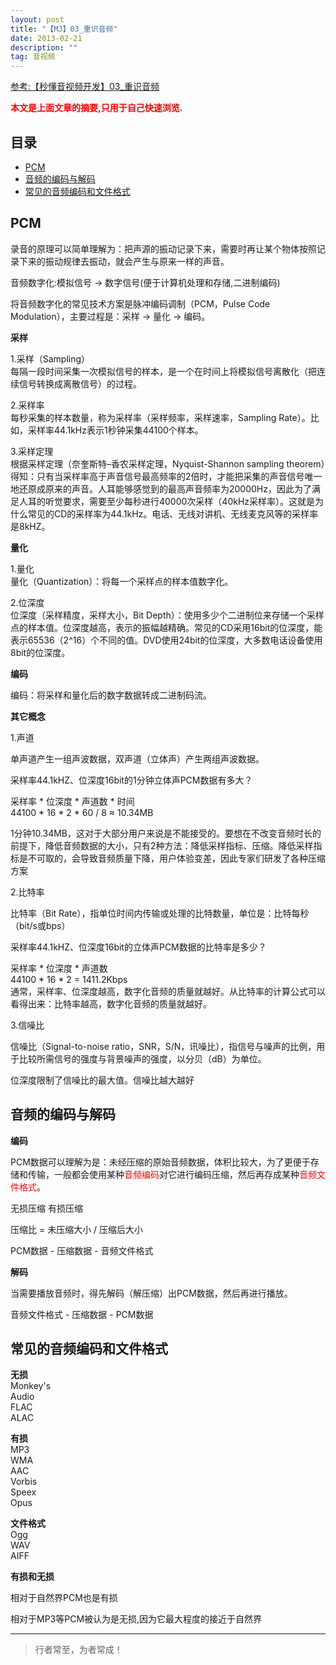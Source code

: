 ```yaml
---
layout: post
title: "【MJ】03_重识音频"
date: 2013-02-21
description: ""
tag: 音视频
---
```



[参考:【秒懂音视频开发】03_重识音频](https://www.cnblogs.com/mjios/p/14466420.html)

<span style="font-weight:bold;color:red;">本文是上面文章的摘要,只用于自己快速浏览.</span>


## 目录

* [PCM](#content1)
* [音频的编码与解码](#content2)
* [常见的音频编码和文件格式](#content3)




<!-- ************************************************ -->
## <a id="content1"></a>PCM

录音的原理可以简单理解为：把声源的振动记录下来，需要时再让某个物体按照记录下来的振动规律去振动，就会产生与原来一样的声音。

音频数字化:模拟信号 -> 数字信号(便于计算机处理和存储,二进制编码)

将音频数字化的常见技术方案是脉冲编码调制（PCM，Pulse Code Modulation），主要过程是：采样 → 量化 → 编码。


**采样**

1.采样（Sampling）    
每隔一段时间采集一次模拟信号的样本，是一个在时间上将模拟信号离散化（把连续信号转换成离散信号）的过程。


2.采样率    
每秒采集的样本数量，称为采样率（采样频率，采样速率，Sampling Rate）。比如，采样率44.1kHz表示1秒钟采集44100个样本。

3.采样定理    
根据采样定理（奈奎斯特–香农采样定理，Nyquist-Shannon sampling theorem）得知：只有当采样率高于声音信号最高频率的2倍时，才能把采集的声音信号唯一地还原成原来的声音。人耳能够感觉到的最高声音频率为20000Hz，因此为了满足人耳的听觉要求，需要至少每秒进行40000次采样（40kHz采样率）。这就是为什么常见的CD的采样率为44.1kHz。电话、无线对讲机、无线麦克风等的采样率是8kHZ。


**量化**

1.量化    
量化（Quantization）：将每一个采样点的样本值数字化。

2.位深度    
位深度（采样精度，采样大小，Bit Depth）：使用多少个二进制位来存储一个采样点的样本值。位深度越高，表示的振幅越精确。常见的CD采用16bit的位深度，能表示65536（2^16）个不同的值。DVD使用24bit的位深度，大多数电话设备使用8bit的位深度。


**编码**

编码：将采样和量化后的数字数据转成二进制码流。


**其它概念**

1.声道

单声道产生一组声波数据，双声道（立体声）产生两组声波数据。

采样率44.1kHZ、位深度16bit的1分钟立体声PCM数据有多大？

采样率 * 位深度 * 声道数 * 时间    
44100 * 16 * 2 * 60 / 8 ≈ 10.34MB    

1分钟10.34MB，这对于大部分用户来说是不能接受的。要想在不改变音频时长的前提下，降低音频数据的大小，只有2种方法：降低采样指标、压缩。降低采样指标是不可取的，会导致音频质量下降，用户体验变差，因此专家们研发了各种压缩方案

2.比特率    

比特率（Bit Rate），指单位时间内传输或处理的比特数量，单位是：比特每秒（bit/s或bps）

采样率44.1kHZ、位深度16bit的立体声PCM数据的比特率是多少？

采样率 * 位深度 * 声道数     
44100 * 16 * 2 = 1411.2Kbps      
通常，采样率、位深度越高，数字化音频的质量就越好。从比特率的计算公式可以看得出来：比特率越高，数字化音频的质量就越好。     


3.信噪比

信噪比（Signal-to-noise ratio，SNR，S/N，讯噪比），指信号与噪声的比例，用于比较所需信号的强度与背景噪声的强度，以分贝（dB）为单位。

位深度限制了信噪比的最大值。信噪比越大越好




<!-- ************************************************ -->
## <a id="content2"></a>音频的编码与解码

**编码**

PCM数据可以理解为是：未经压缩的原始音频数据，体积比较大，为了更便于存储和传输，一般都会使用某种<span style="color:red">音频编码</span>对它进行编码压缩，然后再存成某种<span style="color:red">音频文件格式</span>。

无损压缩 有损压缩  

压缩比 = 未压缩大小 / 压缩后大小

PCM数据 - 压缩数据 - 音频文件格式 

**解码**

当需要播放音频时，得先解码（解压缩）出PCM数据，然后再进行播放。

音频文件格式 - 压缩数据 - PCM数据 


<!-- ************************************************ -->
## <a id="content3"></a>常见的音频编码和文件格式

**无损**      
Monkey's   
Audio    
FLAC    
ALAC


**有损**     
MP3   
WMA   
AAC   
Vorbis   
Speex   
Opus


**文件格式**     
Ogg    
WAV   
AIFF


**有损和无损**     

相对于自然界PCM也是有损

相对于MP3等PCM被认为是无损,因为它最大程度的接近于自然界


----------
>  行者常至，为者常成！


